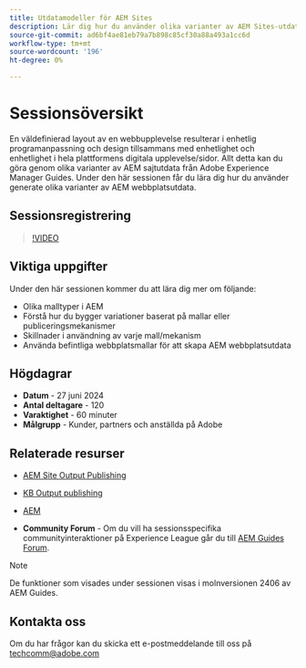 ```yaml
---
title: Utdatamodeller för AEM Sites
description: Lär dig hur du använder olika varianter av AEM Sites-utdata från AEM Guides
source-git-commit: ad6bf4ae81eb79a7b898c85cf30a88a493a1cc6d
workflow-type: tm+mt
source-wordcount: '196'
ht-degree: 0%

---
```



# Sessionsöversikt

En väldefinierad layout av en webbupplevelse resulterar i enhetlig programanpassning och design tillsammans med enhetlighet och enhetlighet i hela plattformens digitala upplevelse/sidor.
Allt detta kan du göra genom olika varianter av AEM sajtutdata från Adobe Experience Manager Guides.
Under den här sessionen får du lära dig hur du använder generate olika varianter av AEM webbplatsutdata.

## Sessionsregistrering

>[!VIDEO](https://video.tv.adobe.com/v/3430649/)

## Viktiga uppgifter

Under den här sessionen kommer du att lära dig mer om följande:

- Olika malltyper i AEM
- Förstå hur du bygger variationer baserat på mallar eller publiceringsmekanismer
- Skillnader i användning av varje mall/mekanism
- Använda befintliga webbplatsmallar för att skapa AEM webbplatsutdata

## Högdagrar

- **Datum** - 27 juni 2024
- **Antal deltagare** - 120
- **Varaktighet** - 60 minuter
- **Målgrupp** - Kunder, partners och anställda på Adobe

## Relaterade resurser


- [AEM Site Output Publishing](https://experienceleague.adobe.com/en/docs/experience-manager-guides/using/user-guide/output-gen/output-presets-aemg/generate-output-aem-site#:~:text=To%20open%20output%20presets%20for,configurations%2C%20and%20then%20click%20Save.)

- [KB Output publishing](https://experienceleague.adobe.com/en/docs/experience-manager-guides/using/user-guide/output-gen/output-presets-aemg/generate-output-knowledge-base)

- [AEM](https://experienceleague.adobe.com/en/docs/experience-manager-65/content/implementing/developing/platform/templates/templates)

- **Community Forum** - Om du vill ha sessionsspecifika communityinteraktioner på Experience League går du till [AEM Guides Forum](https://experienceleaguecommunities.adobe.com/t5/experience-manager-guides/bd-p/xml-documentation-discussions).

>[!NOTE]
>
> De funktioner som visades under sessionen visas i molnversionen 2406 av AEM Guides.

## Kontakta oss

Om du har frågor kan du skicka ett e-postmeddelande till oss på <techcomm@adobe.com>
